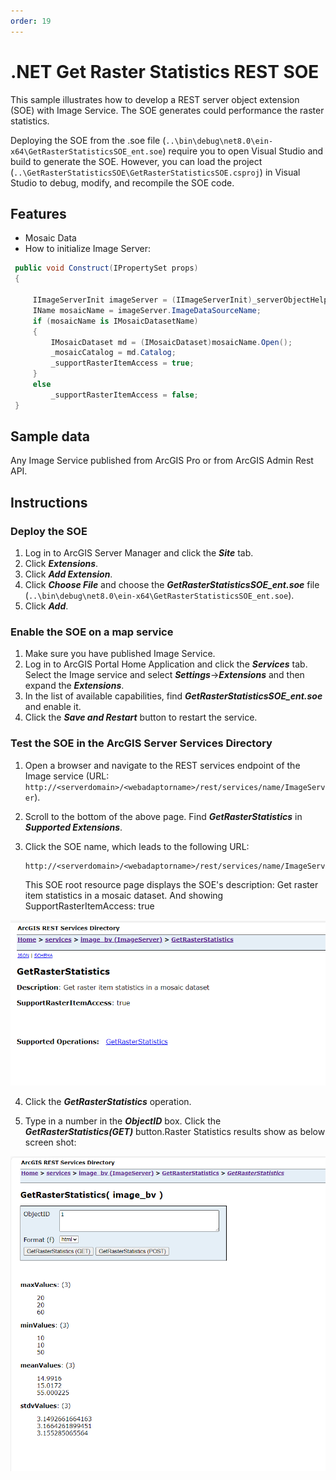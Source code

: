 ```yaml
---
order: 19
---
```


# .NET Get Raster Statistics REST SOE

This sample illustrates how to develop a REST server object extension (SOE) with Image Service. The SOE generates could performance the raster statistics. 

Deploying the SOE from the .soe file (`..\bin\debug\net8.0\ein-x64\GetRasterStatisticsSOE_ent.soe`) require you to open Visual Studio and build to generate the SOE. However, you can load the project (`..\GetRasterStatisticsSOE\GetRasterStatisticsSOE.csproj`) in Visual Studio to debug, modify, and recompile the SOE code.

## Features

* Mosaic Data
* How to initialize Image Server: 

```cs
 public void Construct(IPropertySet props)
 {
    
     IImageServerInit imageServer = (IImageServerInit)_serverObjectHelper.ServerObject;
     IName mosaicName = imageServer.ImageDataSourceName;
     if (mosaicName is IMosaicDatasetName)
     {
         IMosaicDataset md = (IMosaicDataset)mosaicName.Open();
         _mosaicCatalog = md.Catalog;
         _supportRasterItemAccess = true;
     }
     else
         _supportRasterItemAccess = false;
 }
```


## Sample data

Any Image Service published from ArcGIS Pro or from ArcGIS Admin Rest API. 


## Instructions

### Deploy the SOE

1. Log in to ArcGIS Server Manager and click the ***Site*** tab.
2. Click ***Extensions***.
3. Click ***Add Extension***.
4. Click ***Choose File*** and choose the ***GetRasterStatisticsSOE_ent.soe*** file (`..\bin\debug\net8.0\ein-x64\GetRasterStatisticsSOE_ent.soe`).
5. Click ***Add***.

### Enable the SOE on a map service

1. Make sure you have published Image Service.
2. Log in to ArcGIS Portal Home Application and click the ***Services*** tab. Select the Image service and select ***Settings***->***Extensions*** and then expand the ***Extensions***.
3. In the list of available capabilities, find ***GetRasterStatisticsSOE_ent.soe*** and enable it.
4. Click the ***Save and Restart*** button to restart the service.

### Test the SOE in the ArcGIS Server Services Directory

1. Open a browser and navigate to the REST services endpoint of the Image service (URL: `http://<serverdomain>/<webadaptorname>/rest/services/name/ImageServer`).
2. Scroll to the bottom of the above page. Find ***GetRasterStatistics*** in ***Supported Extensions***.
3. Click the SOE name, which leads to the following URL:

   ```
   http://<serverdomain>/<webadaptorname>/rest/services/name/ImageServer/exts/GetRasterStatistics
   
   ```

   This SOE root resource page displays the SOE's description: Get raster item statistics in a mosaic dataset. And showing SupportRasterItemAccess: true

![](../../../../images/netsp/GetRasterStatistics1.png "GetRasterStatistics")

4. Click the ***GetRasterStatistics*** operation.

5. Type in a number in the ***ObjectID*** box.  Click the ***GetRasterStatistics(GET)*** button.Raster Statistics results show as below screen shot:

![](../../../../images/netsp/GetRasterStatistics2.png "GetRasterStatistics")

